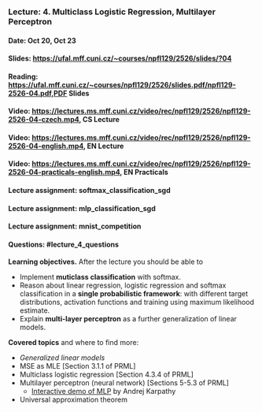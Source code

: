 ### Lecture: 4. Multiclass Logistic Regression, Multilayer Perceptron
#### Date: Oct 20, Oct 23
#### Slides: https://ufal.mff.cuni.cz/~courses/npfl129/2526/slides/?04
#### Reading: https://ufal.mff.cuni.cz/~courses/npfl129/2526/slides.pdf/npfl129-2526-04.pdf,PDF Slides
#### Video: https://lectures.ms.mff.cuni.cz/video/rec/npfl129/2526/npfl129-2526-04-czech.mp4, CS Lecture
#### Video: https://lectures.ms.mff.cuni.cz/video/rec/npfl129/2526/npfl129-2526-04-english.mp4, EN Lecture
#### Video: https://lectures.ms.mff.cuni.cz/video/rec/npfl129/2526/npfl129-2526-04-practicals-english.mp4, EN Practicals
#### Lecture assignment: softmax_classification_sgd
#### Lecture assignment: mlp_classification_sgd
#### Lecture assignment: mnist_competition
#### Questions: #lecture_4_questions

**Learning objectives.** After the lecture you should be able to

- Implement **muticlass classification** with softmax.
- Reason about linear regression, logistic regression and softmax classification in a **single probabilistic framework**: with different target distributions, activation functions and training using maximum likelihood estimate.
- Explain **multi-layer perceptron** as a further generalization of linear models.

**Covered topics** and where to find more:

- _Generalized linear models_
- MSE as MLE [Section 3.1.1 of PRML]
- Multiclass logistic regression [Section 4.3.4 of PRML]
- Multilayer perceptron (neural network) [Sections 5-5.3 of PRML]
    - [Interactive demo of MLP](https://cs.stanford.edu/people/karpathy/convnetjs/demo/classify2d.html) by Andrej Karpathy
- Universal approximation theorem
